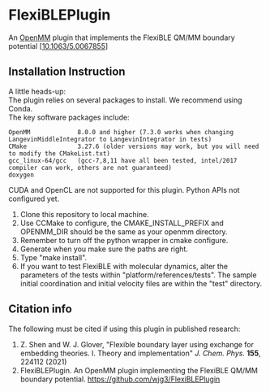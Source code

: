 # FlexiBLEPlugin
An [OpenMM](https://github.com/openmm/openmm) plugin that implements the FlexiBLE QM/MM boundary potential [[10.1063/5.0067855](https://doi.org/10.1063/5.0067855)]

## Installation Instruction
A little heads-up:  
The plugin relies on several packages to install. We recommend using Conda.  
The key software packages include: 

    OpenMM             8.0.0 and higher (7.3.0 works when changing LangevinMiddleIntegrator to LangevinIntegrator in tests) 
    CMake              3.27.6 (older versions may work, but you will need to modify the CMakeList.txt) 
    gcc_linux-64/gcc   (gcc-7,8,11 have all been tested, intel/2017 compiler can work, others are not guaranteed)
    doxygen

CUDA and OpenCL are not supported for this plugin.
Python APIs not configured yet.

1. Clone this repository to local machine. 
2. Use CCMake to configure, the CMAKE_INSTALL_PREFIX and OPENMM_DIR should be the same as your openmm directory.
3. Remember to turn off the python wrapper in cmake configure.
5. Generate when you make sure the paths are right.
6. Type "make install". 
7. If you want to test FlexiBLE with molecular dynamics, alter the parameters of the tests within "platform/references/tests". The sample initial coordination and initial velocity files are within the "test" directory. 

## Citation info
The following must be cited if using this plugin in published research: 

1. Z. Shen and W. J. Glover, "Flexible boundary layer using exchange for embedding theories. I. Theory and implementation" *J. Chem. Phys.* **155**, 224112 (2021)
2. FlexiBLEPlugin. An OpenMM plugin implementing the FlexiBLE QM/MM boundary potential. https://github.com/wjg3/FlexiBLEPlugin



